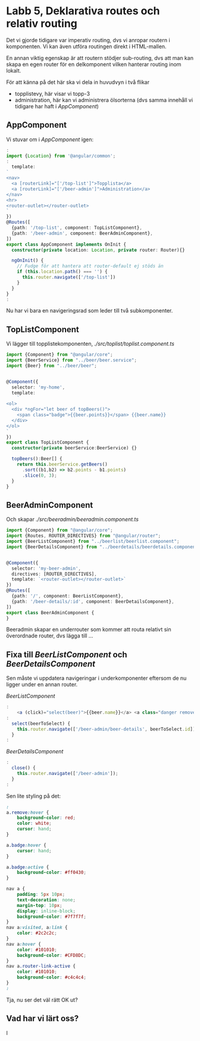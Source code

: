 Labb 5, Deklarativa routes och relativ routing
==============================================
Det vi gjorde tidigare var imperativ routing, dvs vi anropar routern
i komponenten. Vi kan även utföra routingen direkt i HTML-mallen.

En annan viktig egenskap är att routern stödjer sub-routing, dvs 
att man kan skapa en egen router för en delkomponent vilken hanterar
routing inom lokalt.

För att känna på det här ska vi dela in huvudvyn i två flikar
- topplistevy, här visar vi topp-3
- administration, här kan vi administrera ölsorterna (dvs samma innehåll
  vi tidigare har haft i _AppComponent_)

AppComponent
------------
Vi stuvar om i _AppComponent_ igen:
```typescript
:
import {Location} from '@angular/common';
:
  template:
`
<nav>
  <a [routerLink]="['/top-list']">Topplista</a>
  <a [routerLink]="['/beer-admin']">Administration</a>
</nav>
<hr>
<router-outlet></router-outlet>
`
})
@Routes([
  {path: '/top-list', component: TopListComponent},
  {path: '/beer-admin', component: BeerAdminComponent},
])
export class AppComponent implements OnInit {
  constructor(private location: Location, private router: Router){}

  ngOnInit() {
    // Fudge för att hantera att router-default ej stöds än
    if (this.location.path() === '') {
      this.router.navigate(['/top-list'])
    }
  }
}
:
```

Nu har vi bara en navigeringsrad som  leder till två subkomponenter.

TopListComponent
----------------
Vi lägger till topplistekomponenten, _./src/toplist/toplist.component.ts_
```typescript
import {Component} from "@angular/core";
import {BeerService} from "../beer/beer.service";
import {Beer} from "../beer/beer";


@Component({
  selector: 'my-home',
  template:
    `
<ol>
  <div *ngFor="let beer of topBeers()">
    <span class="badge">{{beer.points}}</span> {{beer.name}}  
  </div>
</ol>
`
})
export class TopListComponent {
  constructor(private beerService:BeerService) {}

  topBeers():Beer[] {
    return this.beerService.getBeers()
      .sort((b1,b2) => b2.points - b1.points)
      .slice(0, 3);
  }
}
```

BeerAdminComponent
------------------
Och skapar _./src/beeradmin/beeradmin.component.ts_
```typescript
import {Component} from "@angular/core";
import {Routes, ROUTER_DIRECTIVES} from "@angular/router";
import {BeerListComponent} from "../beerlist/beerlist.component";
import {BeerDetailsComponent} from "../beerdetails/beerdetails.component";


@Component({
  selector: 'my-beer-admin',
  directives: [ROUTER_DIRECTIVES],
  template: `<router-outlet></router-outlet>`
})
@Routes([
  {path: '/', component: BeerListComponent},
  {path: '/beer-details/:id', component: BeerDetailsComponent},
])
export class BeerAdminComponent {
}
```

Beeradmin skapar en underrouter som kommer att routa relativt sin 
överordnade router, dvs lägga till ...

Fixa till _BeerListComponent_ och _BeerDetailsComponent_
--------------------------------------------------------
Sen måste vi uppdatera navigeringar i underkomponenter eftersom de nu
ligger under en annan router.

_BeerListComponent_
```typescript
:
    <a (click)="select(beer)">{{beer.name}}</a> <a class="danger remove" (click)="remove(beer)">[ta bort]</a>
:
  select(beerToSelect) {
    this.router.navigate(['/beer-admin/beer-details', beerToSelect.id]);
  }
:
```

_BeerDetailsComponent_
```typescript
:
  close() {
    this.router.navigate(['/beer-admin']);
  }
:
```

Sen lite styling på det:
```css
:
a.remove:hover {
    background-color: red;
    color: white;
    cursor: hand;
}

a.badge:hover {
    cursor: hand;
}

a.badge:active {
    background-color: #ff0430;
}

nav a {
    padding: 5px 10px;
    text-decoration: none;
    margin-top: 10px;
    display: inline-block;
    background-color: #7f7f7f;
}
nav a:visited, a:link {
    color: #2c2c2c;
}
nav a:hover {
    color: #101010;
    background-color: #CFD8DC;
}
nav a.router-link-active {
    color: #101010;
    background-color: #c4c4c4;
}
:
```

Tja, nu ser det väl rätt OK ut?


Vad har vi lärt oss?
--------------------



I


